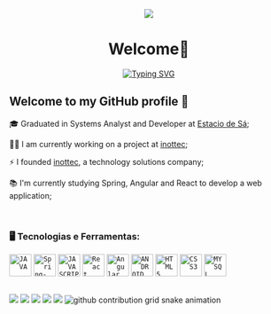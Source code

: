 <div align="center">
    <img src="https://capsule-render.vercel.app/api?animation=fadeIn&type=waving&color=gradient&height=200&fontAlignY=40"/>
</div>
<h1 align="center"> Welcome👋</h1>

<div align="center">
   <a href="https://git.io/typing-svg"><img src="https://readme-typing-svg.demolab.com?font=lato&size=25&pause=1000&color=87F738&center=true&vCenter=true&random=false&width=435&lines=I+am+a+full+stack+Developer;I+am+a+system+Developer;I+am+an+App+Developer;I+am+an+Open+Source+Enthusiast" alt="Typing SVG" /></a>
</div>

## Welcome to my GitHub profile 👋
<div display="inline-block">
 <p align="left">🎓 Graduated in Systems Analyst and Developer at <a href="https://estacio.br/">Estacio de Sá</a>;</p>
 <p align="left">🧑‍💻 I am currently working on a project at <a href="https://www.inottec.com.br/">inottec</a>;</p>
 <p align="left">⚡ I founded <a href="https://www.inottec.com.br/">inottec</a>, a technology solutions company;</p>
 <p align="left">📚 I'm currently studying Spring, Angular and React to develop a web application;</p>
</div>
</br>

### 🖥️ Tecnologias e Ferramentas: 
<code><img width="40px" src="https://cdn.jsdelivr.net/gh/devicons/devicon/icons/java/java-original.svg" title = "JAVA"/></code>
<code><img width="40px" src="https://cdn.jsdelivr.net/gh/devicons/devicon/icons/spring/spring-original.svg" title = "Spring-Boot"/></code>
<code><img width="40px" src="https://cdn.jsdelivr.net/gh/devicons/devicon/icons/javascript/javascript-original.svg" title = "JAVASCRIPT"/></code>
<code><img width="40px" src="https://cdn.jsdelivr.net/gh/devicons/devicon/icons/react/react-original.svg" title = "React"/></code>
<code><img width="40px" src="https://upload.wikimedia.org/wikipedia/commons/c/cf/Angular_full_color_logo.svg" title = "Angular"/></code>
<code><img width="40px" src="https://cdn.jsdelivr.net/gh/devicons/devicon/icons/android/android-original.svg" title = "ANDROID"/></code>
<code><img width="40px" src="https://cdn.jsdelivr.net/gh/devicons/devicon/icons/html5/html5-original-wordmark.svg" title = "HTML5"/></code>
<code><img width="40px" src="https://cdn.jsdelivr.net/gh/devicons/devicon/icons/css3/css3-original-wordmark.svg" title = "CSS3"/></code>
<code><img width="40px" src="https://cdn.jsdelivr.net/gh/devicons/devicon/icons/mysql/mysql-original.svg" title = "MYSQL"/></code>       
  
  ## 
<div>
  <a href="https://www.linkedin.com/in/felipe-silva-0006b11ab" target="_blank"><img src="https://img.shields.io/badge/-LinkedIn-%230077B5?style=for-the-badge&logo=linkedin&logoColor=white" target="_blank"></a> 
  <a href = "mailto:felipe.silva414897@gmail.com"><img src="https://img.shields.io/badge/-Gmail-%23333?style=for-the-badge&logo=gmail&logoColor=white" target="_blank"></a>
  <a href= "https://discord.gg"><img src="https://img.shields.io/badge/Discord-7289DA?style=for-the-badge&logo=discord&logoColor=white" target="_blank"></a> 
  <a href= "https://inottec.com.br/felipe/"><img src="https://user-images.githubusercontent.com/63815922/205277493-470a46d6-968a-492a-abc9-cb08073982bb.png" target="_blank"></a>
  <a href= "https://inottec.com.br/"><img src="https://user-images.githubusercontent.com/63815922/205286127-493bab79-1336-44dd-be70-959d9c8e90b0.png" target="_blank"></a>
    
<picture>
  <source media="(prefers-color-scheme: dark)" srcset = " https:// raw.githubusercontent. com/Felipe- SO /Felipe- SO/2fcd2f35aaecaa351164670576e9099a912bedb0 /github-contribution-grid-snake-dark.svg " >
  <source media="(prefers-color-scheme: light)" srcset = " https:// raw.githubusercontent. com/Felipe- SO /Felipe- SO/2fcd2f35aaecaa351164670576e9099a912bedb0 /github-contribution-grid-snake.svg " >
  <img alt="github contribution grid snake animation" src = " https:// raw.githubusercontent. com/Felipe- SO /Felipe- SO/2fcd2f35aaecaa351164670576e9099a912bedb0/ github-contribution-grid-snake -dark .svg " >
</picture>
</div>
 
